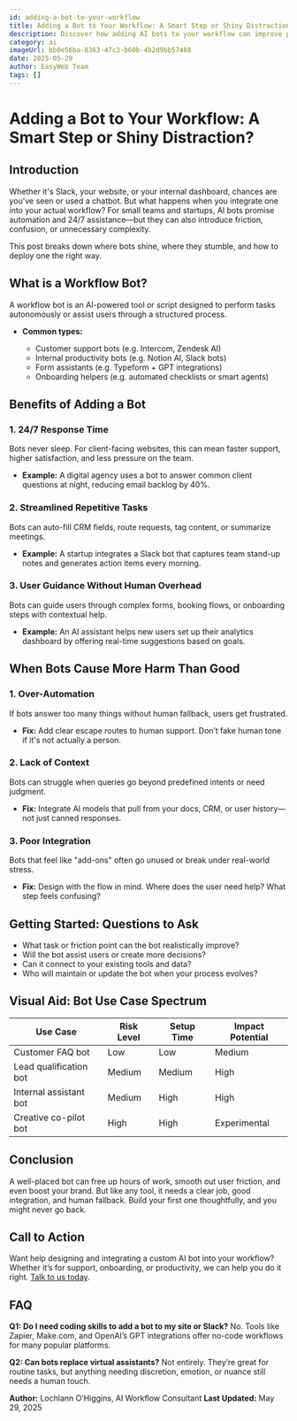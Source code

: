 ```yaml
---
id: adding-a-bot-to-your-workflow
title: Adding a Bot to Your Workflow: A Smart Step or Shiny Distraction?
description: Discover how adding AI bots to your workflow can improve productivity and support—and when they might just get in the way.
category: ai
imageUrl: bb0e56ba-8363-47c3-b60b-4b2d9bb57488
date: 2025-05-29
author: EasyWeb Team
tags: []
---
```


# Adding a Bot to Your Workflow: A Smart Step or Shiny Distraction?

## Introduction

Whether it's Slack, your website, or your internal dashboard, chances are you've seen or used a chatbot. But what happens when you integrate one into your actual workflow? For small teams and startups, AI bots promise automation and 24/7 assistance—but they can also introduce friction, confusion, or unnecessary complexity.

This post breaks down where bots shine, where they stumble, and how to deploy one the right way.

## What is a Workflow Bot?

A workflow bot is an AI-powered tool or script designed to perform tasks autonomously or assist users through a structured process.

* **Common types:**

  * Customer support bots (e.g. Intercom, Zendesk AI)
  * Internal productivity bots (e.g. Notion AI, Slack bots)
  * Form assistants (e.g. Typeform + GPT integrations)
  * Onboarding helpers (e.g. automated checklists or smart agents)

## Benefits of Adding a Bot

### 1. 24/7 Response Time

Bots never sleep. For client-facing websites, this can mean faster support, higher satisfaction, and less pressure on the team.

* **Example:** A digital agency uses a bot to answer common client questions at night, reducing email backlog by 40%.

### 2. Streamlined Repetitive Tasks

Bots can auto-fill CRM fields, route requests, tag content, or summarize meetings.

* **Example:** A startup integrates a Slack bot that captures team stand-up notes and generates action items every morning.

### 3. User Guidance Without Human Overhead

Bots can guide users through complex forms, booking flows, or onboarding steps with contextual help.

* **Example:** An AI assistant helps new users set up their analytics dashboard by offering real-time suggestions based on goals.

## When Bots Cause More Harm Than Good

### 1. Over-Automation

If bots answer too many things without human fallback, users get frustrated.

* **Fix:** Add clear escape routes to human support. Don’t fake human tone if it's not actually a person.

### 2. Lack of Context

Bots can struggle when queries go beyond predefined intents or need judgment.

* **Fix:** Integrate AI models that pull from your docs, CRM, or user history—not just canned responses.

### 3. Poor Integration

Bots that feel like "add-ons" often go unused or break under real-world stress.

* **Fix:** Design with the flow in mind. Where does the user need help? What step feels confusing?

## Getting Started: Questions to Ask

* What task or friction point can the bot realistically improve?
* Will the bot assist users or create more decisions?
* Can it connect to your existing tools and data?
* Who will maintain or update the bot when your process evolves?

## Visual Aid: Bot Use Case Spectrum

| Use Case               | Risk Level | Setup Time | Impact Potential |
| ---------------------- | ---------- | ---------- | ---------------- |
| Customer FAQ bot       | Low        | Low        | Medium           |
| Lead qualification bot | Medium     | Medium     | High             |
| Internal assistant bot | Medium     | High       | High             |
| Creative co-pilot bot  | High       | High       | Experimental     |

## Conclusion

A well-placed bot can free up hours of work, smooth out user friction, and even boost your brand. But like any tool, it needs a clear job, good integration, and human fallback. Build your first one thoughtfully, and you might never go back.

## Call to Action

Want help designing and integrating a custom AI bot into your workflow? Whether it’s for support, onboarding, or productivity, we can help you do it right. [Talk to us today](#contact).

## FAQ

**Q1: Do I need coding skills to add a bot to my site or Slack?**
No. Tools like Zapier, Make.com, and OpenAI’s GPT integrations offer no-code workflows for many popular platforms.

**Q2: Can bots replace virtual assistants?**
Not entirely. They’re great for routine tasks, but anything needing discretion, emotion, or nuance still needs a human touch.

**Author:** Lochlann O’Higgins, AI Workflow Consultant
**Last Updated:** May 29, 2025
